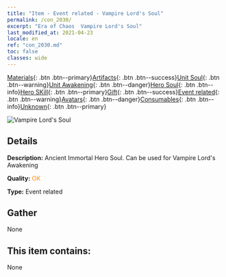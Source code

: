 ```yaml
---
title: "Item - Event related - Vampire Lord's Soul"
permalink: /con_2030/
excerpt: "Era of Chaos  Vampire Lord's Soul"
last_modified_at: 2021-04-23
locale: en
ref: "con_2030.md"
toc: false
classes: wide
---
```

 [Materials](/Items/){: .btn .btn--primary}[Artifacts](/Items/Artifacts/){: .btn .btn--success}[Unit Soul](/Items/UnitSoul/){: .btn .btn--warning}[Unit Awakening](/Items/UnitAwakening/){: .btn .btn--danger}[Hero Soul](/Items/HeroSoul/){: .btn .btn--info}[Hero SKill](/Items/HeroSkill/){: .btn .btn--primary}[Gift](/Items/Gift/){: .btn .btn--success}[Event related](/Items/Events/){: .btn .btn--warning}[Avatars](/Items/Avatars/){: .btn .btn--danger}[Consumables](/Items/Consumables/){: .btn .btn--info}[Unknown](/Items/Unknown/){: .btn .btn--primary}

 ![Vampire Lord's Soul](/images/t/juexing_304.png)

## Details
 **Description:** Ancient Immortal Hero Soul. Can be used for Vampire Lord's Awakening

 **Quality:** <span style="color: #FF8C00">OK</span>

 **Type:** Event related

## Gather

  None

## This item contains:

  None

